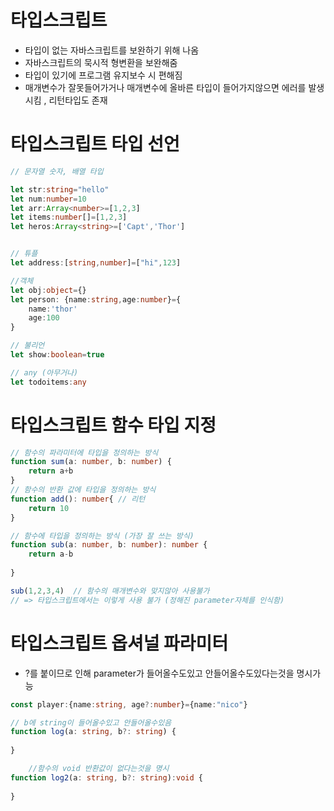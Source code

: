 # 타입스크립트 
- 타입이 없는 자바스크립트를 보완하기 위해 나옴
- 자바스크립트의 묵시적 형변환을 보완해줌
- 타입이 있기에 프로그램 유지보수 시 편해짐
- 매개변수가 잘못들어가거나 매개변수에 올바른 타입이 들어가지않으면 에러를 발생시킴 , 리턴타입도 존재


# 타입스크립트 타입 선언

~~~ ts
// 문자열 숫자, 배열 타입

let str:string="hello"
let num:number=10
let arr:Array<number>=[1,2,3]
let items:number[]=[1,2,3]
let heros:Array<string>=['Capt','Thor']


// 튜플
let address:[string,number]=["hi",123]

//객체
let obj:object={}
let person: {name:string,age:number}={
    name:'thor'
    age:100
}

// 불리언
let show:boolean=true

// any (아무거나)
let todoitems:any

~~~

# 타입스크립트 함수 타입 지정

~~~ts
// 함수의 파라미터에 타입을 정의하는 방식
function sum(a: number, b: number) {
    return a+b
}
// 함수의 반환 값에 타입을 정의하는 방식
function add(): number{ // 리턴
    return 10
}

// 함수에 타입을 정의하는 방식 (가장 잘 쓰는 방식)
function sub(a: number, b: number): number {
    return a-b
    
}

sub(1,2,3,4)  // 함수의 매개변수와 맞지않아 사용불가
// => 타입스크립트에서는 이렇게 사용 불가 (정해진 parameter자체를 인식함)
~~~


# 타입스크립트  옵셔널 파라미터 
- ?를 붙이므로 인해 parameter가 들어올수도있고 안들어올수도있다는것을 명시가능 


~~~ ts
const player:{name:string, age?:number}={name:"nico"}

// b에 string이 들어올수있고 안들어올수있음 
function log(a: string, b?: string) {
    
} 

	//함수의 void 반환값이 없다는것을 명시
function log2(a: string, b?: string):void {
    
} 

~~~ 